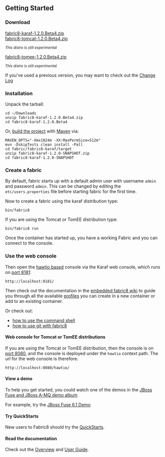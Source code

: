 ## Getting Started

### Download

<div class="row">
  <div class="col-md-4 text-center">
    <a class="btn btn-large btn-success" href="https://repo1.maven.org/maven2/io/fabric8/fabric8-karaf/1.2.0.Beta4/fabric8-karaf-1.2.0.Beta4.zip">fabric8-karaf-1.2.0.Beta4.zip</a>
  </div>
  <!-- TODO these are not ready yet
  Note that the [Apache Tomcat](https://tomcat.apache.org/) and [Apache TomEE](http://tomee.apache.org/) distributions are still experimental; the [Apache Karaf](http://karaf.apache.org/) based distro is currently rock solid and complete ;) -->
  <div class="col-md-4 text-center">
    <a class="btn btn-large btn-warning" title="Warning!  Experimental!" href="https://repo1.maven.org/maven2/io/fabric8/runtime/fabric8-tomcat/1.2.0.Beta4/fabric8-tomcat-1.2.0.Beta4.zip">fabric8-tomcat-1.2.0.Beta4.zip</a>
    <p><small><em>This distro is still experimental</em></small></p>
  </div>
  <div class="col-md-4 text-center">
    <a class="btn btn-large btn-warning" title="Warning!  Experimental!" href="https://repo1.maven.org/maven2/io/fabric8/runtime/fabric8-tomee/1.2.0.Beta4/fabric8-tomee-1.2.0.Beta4.zip">fabric8-tomee-1.2.0.Beta4.zip</a>
    <p><small><em>This distro is still experimental</em></small></p>
  </div>
</div>

If you've used a previous version, you may want to check out the [Change Log](http://fabric8.io/changes/index.html)

### Installation

Unpack the tarball:

    cd ~/Downloads
    unzip fabric8-karaf-1.2.0.Beta4.zip
    cd fabric8-karaf-1.2.0.Beta4

Or, [build the project](https://github.com/fabric8io/fabric8/blob/master/readme-build.md) with [Maven](http://maven.apache.org/) via:

    MAVEN_OPTS="-Xmx1024m -XX:MaxPermSize=512m"
    mvn -DskipTests clean install -Pall
    cd fabric/fabric8-karaf/target
    unzip fabric8-karaf-1.2.0-SNAPSHOT.zip
    cd fabric8-karaf-1.2.0-SNAPSHOT

### Create a fabric

By default, fabric starts up with a default admin user with username `admin` and password `admin`.
This can be changed by editing the `etc/users.properties` file before starting fabric for the first time.

Now to create a fabric using the karaf distribution type:

    bin/fabric8

If you are using the Tomcat or TomEE distribution type:

    bin/fabric8 run

Once the container has started up, you have a working Fabric and you can connect to the console.

### Use the web console

Then open the [hawtio based](http://hawt.io/) console via the Karaf web console, which runs on [port 8181](http://localhost:8181/):

    http://localhost:8181/

Then check out the documentation in the [embedded fabric8 wiki](http://localhost:8181/hawtio/index.html#/wiki/branch/1.0/view/fabric/profiles) to guide you through all the available [profiles](profiles.html) you can create in a new container or add to an existing container.

Or check out:

 * [how to use the command shell](http://fabric8.io/gitbook/agent.html)
 * [how to use git with fabric8](http://fabric8.io/gitbook/git.html)

#### Web console for Tomcat or TomEE distributions

If you are using the Tomcat or TomEE distribution, then the console is on [port 8080](http://localhost:8080/hawtio/), and the console is deployed under the `hawtio` context path. The url for the web console is therefore:

    http://localhost:8080/hawtio/   

#### View a demo

To help you get started, you could watch one of the demos in the  <a class="btn btn-success" href="https://vimeo.com/album/2635012">JBoss Fuse and JBoss A-MQ demo album</a>

For example, try the <a class="btn btn-success" href="https://vimeo.com/80625940">JBoss Fuse 6.1 Demo</a>

#### Try QuickStarts

New users to Fabric8 should try the [QuickStarts](http://fabric8.io/gitbook/quickstarts.html).

#### Read the documentation

Check out the [Overview](http://fabric8.io/gitbook/overview.html) and [User Guide](http://fabric8.io/gitbook/index.html).